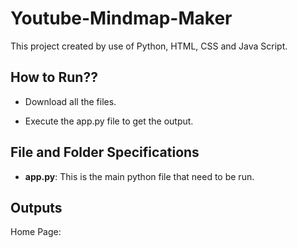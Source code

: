 # Youtube-Mindmap-Maker
This project created by use of Python, HTML, CSS and Java Script.

## How to Run??
* Download all the files. 

* Execute the app.py file to get the output.

## File and Folder Specifications

* **app.py**: This is the main python file that need to be run.

## Outputs
Home Page:
